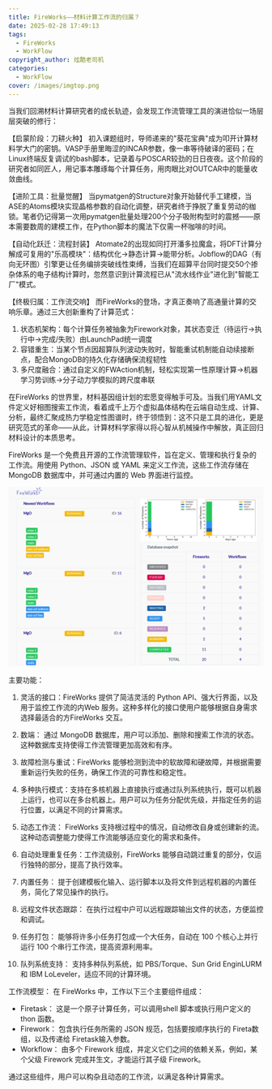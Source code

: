 ```yaml
---
title: FireWorks——材料计算工作流的归属？
date: 2025-02-28 17:49:13
tags:
  - FireWorks
  - WorkFlow
copyright_author: 炫酷老司机
categories:
  - WorkFlow
cover: /images/imgtop.png
---
```


当我们回溯材料计算研究者的成长轨迹，会发现工作流管理工具的演进恰似一场层层突破的修行：

【启蒙阶段：刀耕火种】
 初入课题组时，导师递来的"葵花宝典"成为叩开计算材料学大门的密钥。VASP​ 手册里晦涩的INCAR参数，像一串等待破译的密码；在Linux终端反复调试的bash脚本，记录着与POSCAR较劲的日日夜夜。这个阶段的研究者如同匠人，用记事本雕琢每个计算任务，用肉眼比对OUTCAR中的能量收敛曲线。

【进阶工具：批量觉醒】
 当pymatgen​ 的Structure对象开始替代手工建模，当ASE的Atoms模块实现晶格参数的自动化调整，研究者终于挣脱了重复劳动的枷锁。笔者仍记得第一次用pymatgen​ 批量处理200个分子吸附构型时的震撼——原本需要数周的建模工作，在Python脚本的魔法下仅需一杯咖啡的时间。

【自动化跃迁：流程封装】
 ​Atomate2​ 的出现如同打开潘多拉魔盒，将DFT计算分解成可复用的"乐高模块"：结构优化→静态计算→能带分析。Jobflow​ 的DAG（有向无环图）引擎更让任务编排突破线性束缚，当我们在超算平台同时提交50个掺杂体系的电子结构计算时，忽然意识到计算流程已从"流水线作业"进化到"智能工厂"模式。

【终极归属：工作流交响】
 而FireWorks​ 的登场，才真正奏响了高通量计算的交响乐章。通过三大创新重构了计算范式：

1. 状态机架构：每个计算任务被抽象为Firework对象，其状态变迁（待运行→执行中→完成/失败）由LaunchPad统一调度
2. 容错重生：当某个节点因超算队列波动失败时，智能重试机制能自动续接断点，配合MongoDB的持久化存储确保流程韧性
3. 多尺度融合：通过自定义的FWAction机制，轻松实现第一性原理计算→机器学习势训练→分子动力学模拟的跨尺度串联

在FireWorks 的世界里，材料基因组计划的宏愿变得触手可及。当我们用YAML文件定义好相图搜索工作流，看着成千上万个虚拟晶体结构在云端自动生成、计算、分析，最终汇聚成热力学稳定性图谱时，终于领悟到：这不只是工具的进化，更是研究范式的革命——从此，计算材料学家得以将心智从机械操作中解放，真正回归材料设计的本质思考。

FireWorks 是一个免费且开源的工作流管理软件，旨在定义、管理和执行复杂的工作流。用使用 Python、JSON 或 YAML 来定义工作流，这些工作流存储在 MongoDB 数据库中，并可通过内置的 Web 界面进行监控。

![image-20250210155500-nrrl9gx](FireWorks-intro/image-20250210155500-nrrl9gx.png)

主要功能：

1. 灵活的接口：FireWorks 提供了简洁灵活的 Python API、强大行界面，以及用于监控工作流的内Web 服务。这种多样化的接口使用户能够根据自身需求选择最适合的方FireWorks 交互。

1. 数端： 通过 MongoDB 数据库，用户可以添加、删除和搜索工作流的状态。这种数据库支持使得工作流管理更加高效和有序。
2. 故障检测与重试：FireWorks 能够检测到流中的软故障和硬故障，并根据需要重新运行失败的任务，确保工作流的可靠性和稳定性。
3. 多种执行模式：支持在多核机器上直接执行或通过队列系统执行，既可以机器上运行，也可以在多台机器上。用户可以为任务分配优先级，并指定任务的运行位置，以满足不同的计算需求。
4. 动态工作流： FireWorks 支持根过程中的情况，自动修改自身或创建新的流。这种动态调整能力使得工作流能够适应变化的需求和条件。
5. 自动处理重复任务：工作流级别，FireWorks 能够自动跳过重复的部分，仅运行独特的部分，提高了执行效率。
6. 内置任务： 提于创建模板化输入、运行脚本以及将文件到远程机器的内置任务，简化了常见操作的执行。
7. 远程文件状态跟踪： 在执行过程中户可以远程跟踪输出文件的状态，方便监控和调试。
8. 任务打包： 能够将许多小任务打包成一个大任务，自动在 100 个核心上并行运行 100 个串行工作流，提高资源利用率。
9. 队列系统支持： 支持多种队列系统，如 PBS/Torque、Sun Grid EnginLURM 和 IBM LoLeveler，适应不同的计算环境。

工作流模型： 在 FireWorks 中，工作以下三个主要组件组成：

- Firetask： 这是一个原子计算任务，可以调用shell 脚本或执行用户定义的 thon 函数。
- Firework： 包含执行任务所需的 JSON 规范，包括要按顺序执行的 Fireta数组，以及传递给 Firetask输入参数。
- Workflow： 由多个 Firework 组成，并定义它们之间的依赖关系，例如，某个父级 Firework 完成并生文，才能运行其子级 Firework。

通过这些组件，用户可以构杂且动态的工作流，以满足各种计算需求。
